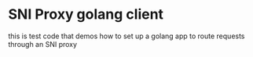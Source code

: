 # SNI Proxy golang client

this is test code that demos how to set up a golang app to route requests through an SNI proxy
